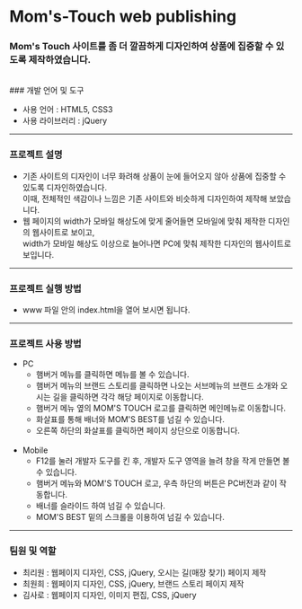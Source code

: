 # Mom's-Touch web publishing
### Mom's Touch 사이트를 좀 더 깔끔하게 디자인하여 상품에 집중할 수 있도록 제작하였습니다.
<br>
### 개발 언어 및 도구
<ul>
  <li>사용 언어 : HTML5, CSS3</li>
  <li>사용 라이브러리 : jQuery</li>
</ul>
<hr/>

### 프로젝트 설명
<ul>
  <li>기존 사이트의 디자인이 너무 화려해 상품이 눈에 들어오지 않아 상품에 집중할 수 있도록 디자인하였습니다.<br>이때, 전체적인 색감이나 느낌은 기존 사이트와 비슷하게 디자인하여 제작해 보았습니다.</li>
  <li>웹 페이지의 width가 모바일 해상도에 맞게 줄어들면 모바일에 맞춰 제작한 디자인의 웹사이트로 보이고,<br>width가 모바일 해상도 이상으로 늘어나면 PC에 맞춰 제작한 디자인의 웹사이트로 보입니다.</li>
</ul>
<hr>

### 프로젝트 실행 방법
<ul>
  <li>www 파일 안의 index.html을 열어 보시면 됩니다.</li>
</ul>
<hr>

### 프로젝트 사용 방법
<ul>
  <li>
    <span>PC</span>
    <ul>
      <li>햄버거 메뉴를 클릭하면 메뉴를 볼 수 있습니다.</li>
      <li>햄버거 메뉴의 브랜드 스토리를 클릭하면 나오는 서브메뉴의 브랜드 소개와 오시는 길을 클릭하면 각각 해당 페이지로 이동합니다.</li>
      <li>햄버거 메뉴 옆의 MOM'S TOUCH 로고를 클릭하면 메인메뉴로 이동합니다.</li>
      <li>화살표를 통해 배너와 MOM'S BEST를 넘길 수 있습니다.</li>
      <li>오른쪽 하단의 화살표를 클릭하면 페이지 상단으로 이동합니다.</li>
    </ul>
  </li>
  <br>
  <li>
    <span>Mobile</span>
    <ul>
      <li>F12를 눌러 개발자 도구를 킨 후, 개발자 도구 영역을 늘려 창을 작게 만들면 볼 수 있습니다.</li>
      <li>햄버거 메뉴와 MOM'S TOUCH 로고, 우측 하단의 버튼은 PC버전과 같이 작동합니다.</li>
      <li>배너를 슬라이드 하여 넘길 수 있습니다.</li>
      <li>MOM'S BEST 밑의 스크롤을 이용하여 넘길 수 있습니다.</li>
    </ul>
  </li>
</ul>
<hr>

### 팀원 및 역할
<ul>
  <li>최리원 : 웹페이지 디자인, CSS, jQuery, 오시는 길(매장 찾기) 페이지 제작</li>
  <li>최원희 : 웹페이지 디자인, CSS, jQuery, 브랜드 스토리 페이지 제작</li>
  <li>김사로 : 웹페이지 디자인, 이미지 편집, CSS, jQuery</li>
</ul>
